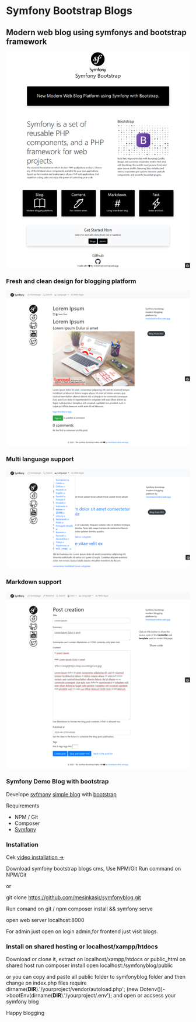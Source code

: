 # Symfony Bootstrap Blogs


## Modern web blog using symfonys and bootstrap framework

![Symfony blog](/public/Screenshot_2020-08-22%20Symfony%20Bootstrap%20By%20mesinkasironline%20web%20app(2).png)


### Fresh and clean design for blogging platform

![Symfony blog](/public/Screenshot_2020-08-22%20Symfony%20Bootstrap%20By%20mesinkasironline%20web%20app(6).png)


### Multi language support

![Symfony blog](/public/Screenshot_2020-08-22%20Symfony%20Bootstrap%20By%20mesinkasironline%20web%20app(3).png)


### Markdown support

![Symfony blog](/public/Screenshot_2020-08-22%20Symfony%20Bootstrap%20By%20mesinkasironline%20web%20app(5).png)


### Symfony Demo Blog with bootstrap
Develope [syfmony](https://github.com/symfony/symfony) [simple blog](https://github.com/symfony/demo) with [bootstrap](https://github.com/twbs/bootstrap)

Requirements 
* NPM / Git
* Composer
* [Symfony](https://symfony.com/download)


### Installation
Cek [video installation →](https://www.youtube.com/watch?v=gdGQSnh84ho)

Download symfony bootstrap blogs cms, Use NPM/Git Run command on NPM/Git

or

git clone https://github.com/mesinkasir/symfonyblog.git


Run comand on git / npm
composer install && symfony serve

open web server localhost:8000

For admin just open on login admin,for frontend just visit blogs.

### Install on shared hosting or localhost/xampp/htdocs 

Download or clone it, extract on localhost/xampp/htdocs or public_html on shared host
run composer install
open localhost:/symfonyblog/public

or you can copy and paste all public folder to symfonyblog folder
and then change on index.php files
require dirname(__DIR__).'/yourproject/vendor/autoload.php';
(new Dotenv())->bootEnv(dirname(__DIR__).'/yourproject/.env');
and open or accsess your symfony blog

Happy blogging
